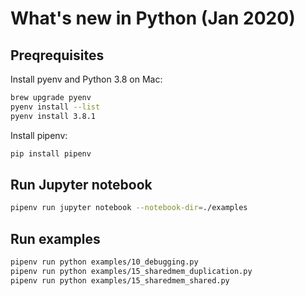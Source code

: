 # What's new in Python (Jan 2020)

## Preqrequisites

Install pyenv and Python 3.8 on Mac:

```bash
brew upgrade pyenv
pyenv install --list
pyenv install 3.8.1
```

Install pipenv:

```bash
pip install pipenv
```

## Run Jupyter notebook

```bash
pipenv run jupyter notebook --notebook-dir=./examples
```

## Run examples

```bash
pipenv run python examples/10_debugging.py
pipenv run python examples/15_sharedmem_duplication.py
pipenv run python examples/15_sharedmem_shared.py
```
